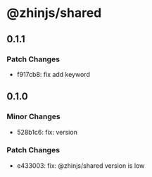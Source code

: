 # @zhinjs/shared

## 0.1.1

### Patch Changes

- f917cb8: fix add keyword

## 0.1.0

### Minor Changes

- 528b1c6: fix: version

### Patch Changes

- e433003: fix: @zhinjs/shared version is low
